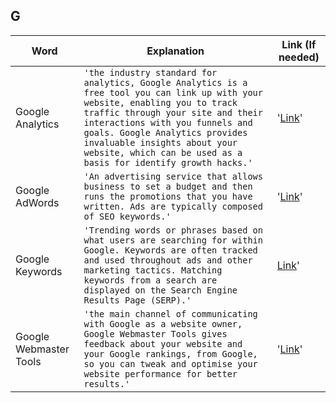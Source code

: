 ## G

|     Word       |        Explanation            |Link (If needed)             |
|----------------|-------------------------------|-----------------------------|
|Google Analytics       |`'the industry standard for analytics, Google Analytics is a free tool you can link up with your website, enabling you to track traffic through your site and their interactions with you funnels and goals. Google Analytics provides invaluable insights about your website, which can be used as a basis for identify growth hacks.'`            |'[Link](https://analytics.google.com/analytics/web/)'            |
|Google AdWords     |`'An advertising service that allows business to set a budget and then runs the promotions that you have written. Ads are typically composed of SEO keywords.'`            |'[Link](https://ads.google.com)'|
|Google Keywords     |`'Trending words or phrases based on what users are searching for within Google. Keywords are often tracked and used throughout ads and other marketing tactics. Matching keywords from a search are displayed on the Search Engine Results Page (SERP).'`            |[Link](https://ads.google.com/home/tools/keyword-planner/)'|
|Google Webmaster Tools     |`'the main channel of communicating with Google as a website owner, Google Webmaster Tools gives feedback about your website and your Google rankings, from Google, so you can tweak and optimise your website performance for better results.'`            |'[Link](https://search.google.com/search-console/about)'|
